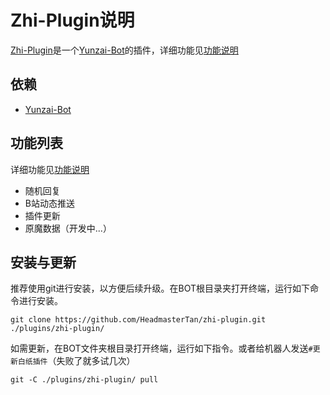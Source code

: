 # Zhi-Plugin说明

[Zhi-Plugin](https://github.com/HeadmasterTan/zhi-plugin)是一个[Yunzai-Bot](https://github.com/Le-niao/Yunzai-Bot)的插件，详细功能见[功能说明](https://github.com/HeadmasterTan/zhi-plugin/blob/main/功能说明.md)

## 依赖

- [Yunzai-Bot](https://github.com/Le-niao/Yunzai-Bot)

## 功能列表

详细功能见[功能说明](https://github.com/HeadmasterTan/zhi-plugin/blob/main/功能说明.md)

- 随机回复
- B站动态推送
- 插件更新
- 原魔数据（开发中...）

## 安装与更新

推荐使用git进行安装，以方便后续升级。在BOT根目录夹打开终端，运行如下命令进行安装。

```
git clone https://github.com/HeadmasterTan/zhi-plugin.git ./plugins/zhi-plugin/
```

如需更新，在BOT文件夹根目录打开终端，运行如下指令。或者给机器人发送`#更新白纸插件`（失败了就多试几次）

```
git -C ./plugins/zhi-plugin/ pull
```